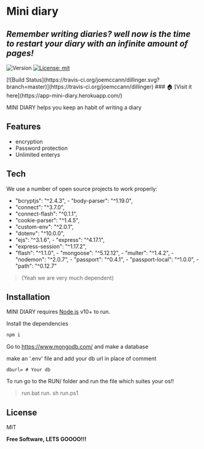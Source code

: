 # Mini diary
## _Remember writing diaries? well now is the time to restart your diary with an infinite amount of pages!_
<p>
  <img alt="Version" src="https://img.shields.io/badge/version-0.1.0-blue.svg?cacheSeconds=2592000" />
  <a href="#" target="_blank">
    <img alt="License: mit" src="https://img.shields.io/badge/License-mit-yellow.svg" />
  </a>
</p>
[![Build Status](https://travis-ci.org/joemccann/dillinger.svg?branch=master)](https://travis-ci.org/joemccann/dillinger)
### 🏠 [Visit it here](https://app-mini-diary.herokuapp.com/)



MINI DIARY helps you keep an habit of writing a diary

## Features

- encryption
- Password protection
- Unlimited enterys



## Tech

We use a number of open source projects to work properly:
   - "bcryptjs": "^2.4.3",
    - "body-parser": "^1.19.0",
   - "connect": "^3.7.0",
   - "connect-flash": "^0.1.1",
   - "cookie-parser": "^1.4.5",
   - "custom-env": "^2.0.1",
   - "dotenv": "^10.0.0",
   - "ejs": "^3.1.6",
    - "express": "^4.17.1",
   - "express-session": "^1.17.2",
   - "flash": "^1.1.0",
    - "mongoose": "^5.12.12",
    - "multer": "^1.4.2",
    - "nodemon": "^2.0.7",
    - "passport": "^0.4.1",
    - "passport-local": "^1.0.0",
    - "path": "^0.12.7"
> (Yeah we are very much dependent)
## Installation

MINI DIARY requires [Node.js](https://nodejs.org/) v10+ to run.

Install the dependencies

```sh
npm i
```
Go to https://www.mongodb.com/ and make a database

make an '.env' file and add your db url in place of comment
```env
dburl= # Your db
```

To run go to the RUN/ folder and run the file which suites your os!! 
> run.bat
>   run. sh
>run.ps1
## License

MIT

**Free Software, LETS GOOOO!!!**

   [node.js]: <http://nodejs.org>
   [express]: <http://expressjs.com>
   
